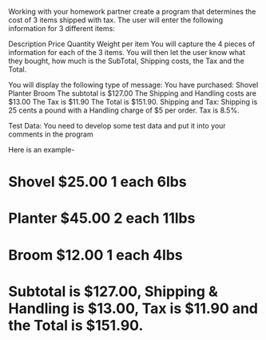 Working with your homework partner create a program that determines the cost of 3 items shipped with tax. The user will enter the following information for 3 different items:

Description
Price
Quantity
Weight per item
You will capture the 4 pieces of information for each of the 3 items. You will then let the user know what they bought, how much is the SubTotal, Shipping costs, the Tax and the Total.

You will display the following type of message:
You have purchased: Shovel Planter Broom
The subtotal is $127.00
The Shipping and Handling costs are $13.00
The Tax is $11.90 
The Total is $151.90.
Shipping and Tax: Shipping is 25 cents a pound with a Handling charge of $5 per order. Tax is 8.5%.

Test Data:
You need to develop some test data and put it into your comments in the program

Here is an example-
# Shovel $25.00 1 each 6lbs
# Planter $45.00 2 each 11lbs
# Broom $12.00 1 each 4lbs
# Subtotal is $127.00, Shipping & Handling is $13.00, Tax is $11.90 and the Total is $151.90.
